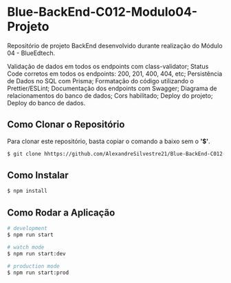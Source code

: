 # Blue-BackEnd-C012-Modulo04-Projeto
Repositório de projeto BackEnd desenvolvido durante realização do Módulo 04 - BlueEdtech.

Validação de dados em todos os endpoints com class-validator;
Status Code corretos em todos os endpoints: 200, 201, 400, 404, etc;
Persistência de Dados no SQL com Prisma;
Formatação do código utilizando o Prettier/ESLint;
Documentação dos endpoints com Swagger;
Diagrama de relacionamentos do banco de dados;
Cors habilitado;
Deploy do projeto;
Deploy do banco de dados.

## Como Clonar o Repositório

Para clonar este repositório, basta copiar o comando a baixo sem o <b>'$'</b>.

```bash
$ git clone hhttps://github.com/AlexandreSilvestre21/Blue-BackEnd-C012-Modulo04-Projeto.git
```

## Como Instalar

```bash
$ npm install
```

## Como Rodar a Aplicação

```bash
# development
$ npm run start

# watch mode
$ npm run start:dev

# production mode
$ npm run start:prod
```
